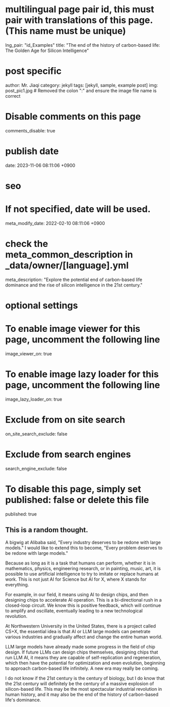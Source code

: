 # multilingual page pair id, this must pair with translations of this page. (This name must be unique)
lng_pair: "id_Examples"
title: "The end of the history of carbon-based life: The Golden Age for Silicon Intelligence"

# post specific
author: Mr. Jiaqi
category: jekyll
tags: [jekyll, sample, example post]
img: post_pic1.jpg  # Removed the colon ":" and ensure the image file name is correct

# Disable comments on this page
comments_disable: true

# publish date
date: 2023-11-06 08:11:06 +0900

# seo
# If not specified, date will be used.
 meta_modify_date: 2022-02-10 08:11:06 +0900
# check the meta_common_description in _data/owner/[language].yml
meta_description: "Explore the potential end of carbon-based life dominance and the rise of silicon intelligence in the 21st century."

# optional settings
# To enable image viewer for this page, uncomment the following line
image_viewer_on: true
# To enable image lazy loader for this page, uncomment the following line
image_lazy_loader_on: true
# Exclude from on site search
on_site_search_exclude: false
# Exclude from search engines
search_engine_exclude: false
# To disable this page, simply set published: false or delete this file
published: true


This is a random thought.
---

A bigwig at Alibaba said,
"Every industry deserves to be redone with large models."
I would like to extend this to become,
"Every problem deserves to be redone with large models."

Because as long as it is a task that humans can perform,
whether it is in mathematics, physics, engineering research,
or in painting, music, art,
it is possible to use artificial intelligence to try to imitate or replace humans at work.
This is not just AI for Science but AI for X,
where X stands for everything.

For example, in our field, it means using AI to design chips,
and then designing chips to accelerate AI operation.
This is a bi-directional rush in a closed-loop circuit.
We know this is positive feedback,
which will continue to amplify and oscillate,
eventually leading to a new technological revolution.

At Northwestern University in the United States, there is a project called CS+X,
the essential idea is that AI or LLM large models
can penetrate various industries
and gradually affect and change the entire human world.

LLM large models have already made some progress in the field of chip design.
If future LLMs can design chips themselves,
designing chips that run LLM AI,
it means they are capable of self-replication and regeneration,
which then have the potential for optimization and even evolution,
beginning to approach carbon-based life infinitely.
A new era may really be coming.

I do not know if the 21st century is the century of biology,
but I do know that the 21st century will definitely be the century of a massive explosion of silicon-based life.
This may be the most spectacular industrial revolution in human history,
and it may also be the end of the history of carbon-based life's dominance.
